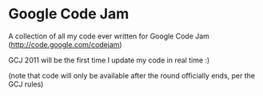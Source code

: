 # Google Code Jam

A collection of all my code ever written for Google Code Jam (http://code.google.com/codejam)

GCJ 2011 will be the first time I update my code in real time :)

(note that code will only be available after the round officially ends, per the GCJ rules)
